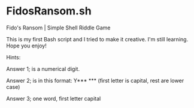 # FidosRansom.sh
Fido's Ransom | Simple Shell Riddle Game


This is my first Bash script and I tried to make it creative. I'm still learning. Hope you enjoy!

Hints:

Answer 1; is a numerical digit.

Answer 2; is in this format: Y*** ***  (first letter is capital, rest are lower case)

Answer 3; one word, first letter capital
